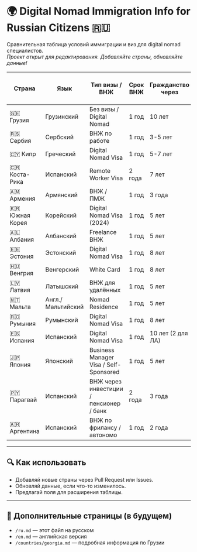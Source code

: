 # 🌍 Digital Nomad Immigration Info for Russian Citizens 🇷🇺

Сравнительная таблица условий иммиграции и виз для digital nomad специалистов.  
*Проект открыт для редактирования. Добавляйте страны, обновляйте данные!*

| Страна        | Язык       | Тип визы / ВНЖ        | Срок ВНЖ | Гражданство через | Налоги (%) | Мин. доход / мес. | Разрешена работа | С семьёй | Требуется юр. адрес | Требуется ИП / контракт | Стоимость жизни / мес. | Английский | Русское сообщество | Виза даёт доступ к Шенгену | Двойное гражданство | Официальный сайт |
|---------------|------------|------------------------|----------|--------------------|-------------|--------------------|------------------|-----------|----------------------|-------------------------|------------------------|------------|--------------------|---------------------------|-----------------------|------------------|
| 🇬🇪 Грузия     | Грузинский | Без визы / Digital Nomad | 1 год    | 10 лет             | 0% (<25k$)  | ~$2000             | ✅               | ✅         | ❌                   | ❌                      | ~$1000                 | 🟡 Средне   | ✅                | ❌                        | ✅ Разрешено          | [georgia.travel](https://georgia.travel/remote-work-from-georgia) |
| 🇷🇸 Сербия     | Сербский   | ВНЖ по работе          | 1 год    | 3-5 лет            | ~10%        | ~$1500             | ✅               | ✅         | ✅                   | ❌                      | ~$800                  | 🔴 Слабо    | ✅                | ❌                        | ✅ Разрешено          | [mup.gov.rs](http://www.mup.gov.rs/wps/portal/sr) |
| 🇨🇾 Кипр       | Греческий  | Digital Nomad Visa     | 1 год    | 5-7 лет            | 0-20%       | €2500              | ❌               | ✅         | ✅                   | ✅                      | ~€1500                 | 🟢 Хорошо   | ⚠️ Немного         | ✅                        | ❌ Не разрешено       | [cyprusdigitalnomadvisa.co](https://www.cyprusdigitalnomadvisa.co/) |
| 🇨🇷 Коста-Рика | Испанский  | Remote Worker Visa     | 2 года   | 7 лет              | ~15%        | $3000              | ❌               | ✅         | ✅                   | ✅                      | ~$1200                 | 🔴 Слабо    | ⚠️ Немного         | ❌                        | ✅ Разрешено          | [migracion.go.cr](https://migracion.go.cr/) |
| 🇦🇲 Армения    | Армянский  | ВНЖ / ПМЖ              | 1 год    | 3 года             | 0-20%       | Нет требований     | ✅               | ✅         | ❌                   | ❌                      | ~$800                  | 🟡 Средне   | ✅                | ❌                        | ✅ Разрешено          | [mfa.am](https://www.mfa.am/en/visa/) |
| 🇰🇷 Южная Корея| Корейский  | Digital Nomad Visa (2024) | 1 год | 5 лет              | 6–45%       | $2500              | ✅               | ✅         | ✅                   | ✅                      | ~$1400                 | 🟢 Хорошо   | ⚠️ Немного         | ❌                        | ❌ Не разрешено       | [hikorea.go.kr](https://www.hikorea.go.kr/Main.pt) |
| 🇦🇱 Албания    | Албанский  | Freelance ВНЖ          | 1 год    | 5 лет              | 0-15%       | ~$900              | ✅               | ✅         | ❌                   | ❌                      | ~$700                  | 🟡 Средне   | ⚠️ Немного         | ❌                        | ✅ Разрешено          | [e-albania.al](https://e-albania.al/) |
| 🇪🇪 Эстония    | Эстонский  | Digital Nomad Visa     | 1 год    | 8 лет              | ~20%        | €3504 (брутто)     | ❌               | ✅         | ✅                   | ✅                      | ~€1200                 | 🟢 Отлично  | ⚠️ Немного         | ✅                        | ❌ Не разрешено       | [nomadvisa.estonia.ee](https://nomadvisa.estonia.ee/) |
| 🇭🇺 Венгрия    | Венгерский | White Card             | 1 год    | 8 лет              | ~15%        | €2000              | ❌               | ✅         | ✅                   | ✅                      | ~€1000                 | 🟡 Средне   | ⚠️ Немного         | ✅                        | ❌ Не разрешено       | [enterhungary.gov.hu](https://enterhungary.gov.hu/) |
| 🇱🇻 Латвия     | Латышский  | ВНЖ для удалённых      | 1 год    | 5 лет              | ~23%        | €3000              | ✅ (ЕС компания) | ✅         | ✅                   | ✅                      | ~€1100                 | 🟢 Хорошо   | ⚠️ Немного         | ✅                        | ❌ Не разрешено       | [pmlp.gov.lv](https://www.pmlp.gov.lv/) |
| 🇲🇹 Мальта     | Англ./Мальтийский | Nomad Residence | 1 год    | 5 лет              | ~15%        | €2700              | ❌               | ✅         | ✅                   | ✅                      | ~€1500                 | 🟢 Отлично  | ⚠️ Немного         | ✅                        | ❌ Не разрешено       | [residencymalta.gov.mt](https://residencymalta.gov.mt/) |
| 🇷🇴 Румыния    | Румынский  | Digital Nomad Visa     | 1 год    | 8 лет              | ~10%        | €3700              | ✅               | ✅         | ✅                   | ✅                      | ~€1000                 | 🟡 Средне   | ⚠️ Немного         | ✅                        | ❌ Не разрешено       | [mae.ro](https://www.mae.ro/en) |
| 🇪🇸 Испания    | Испанский  | Digital Nomad Visa     | 1 год    | 10 лет (2 для ЛА)  | 19–24%      | €2316              | ✅               | ✅         | ✅                   | ✅                      | ~€1300                 | 🟢 Хорошо   | ✅                | ✅                        | ✅ Разрешено          | [sede.gob.es](https://sede.administracionespublicas.gob.es/) |
| 🇯🇵 Япония     | Японский   | Business Manager Visa / Self-Sponsored | 1 год    | 5 лет              | 5–20%       | ~$3000             | ✅               | ⚠️ Зависит от типа | ✅                   | ✅ (ИП или контракт)     | ~$1800                 | 🟡 Средне   | ⚠️ Немного         | ❌                        | ❌ Не разрешено       | [immigration.go.jp](https://www.moj.go.jp/isa/) |
| 🇵🇾 Парагвай    | Испанский  | ВНЖ через инвестиции / пенсионер / банк | 2 года   | 3 года             | 0–10%       | ~$1000             | ✅               | ✅         | ✅                   | ✅                      | ~$800                  | 🔴 Слабо    | ⚠️ Немного         | ❌                        | ✅ Разрешено          | [migraciones.gov.py](https://www.migraciones.gov.py/) |
| 🇦🇷 Аргентина   | Испанский  | ВНЖ по фрилансу / автономо | 1 год    | 2 года             | 5–35%       | ~$1000             | ✅               | ✅         | ✅                   | ✅                      | ~$1000                 | 🟡 Средне   | ✅                | ❌                        | ✅ Разрешено          | [migraciones.gov.ar](https://www.argentina.gob.ar/interior/migraciones) |





---

## 🔍 Как использовать

- Добавляй новые страны через Pull Request или Issues.
- Обновляй данные, если что-то изменилось.
- Предлагай поля для расширения таблицы.

---

## 📄 Дополнительные страницы (в будущем)

- `/ru.md` — этот файл на русском
- `/en.md` — английская версия
- `/countries/georgia.md` — подробная информация по Грузии
